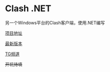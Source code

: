# Clash .NET

另一个Windows平台的Clash客户端，使用.NET编写

[项目地址](https://github.com/ClashDotNetFramework/ClashDotNetFramework)

[最新版本](https://github.com/ClashDotNetFramework/ClashDotNetFramework/releases)

[TG频道](https://t.me/ClashDotNetFrameworkAnncmnt)

~~开坑待填~~

